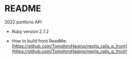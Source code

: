 # README

2022 portforio API

* Ruby version
2.7.2

* How to build
front ReadMe:
[https://github.com/TomohiroHagino/nextjs_rails_p_front](https://github.com/TomohiroHagino/nextjs_rails_p_front)
